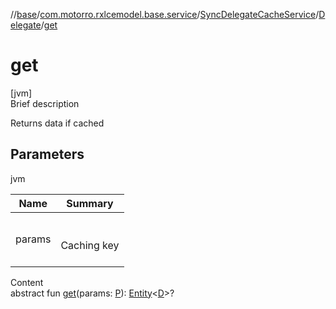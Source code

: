 //[base](../../../index.md)/[com.motorro.rxlcemodel.base.service](../../index.md)/[SyncDelegateCacheService](../index.md)/[Delegate](index.md)/[get](get.md)



# get  
[jvm]  
Brief description  


Returns data if cached



## Parameters  
  
jvm  
  
|  Name|  Summary| 
|---|---|
| params| <br><br>Caching key<br><br>
  
  
Content  
abstract fun [get](get.md)(params: [P](index.md)): [Entity](../../../com.motorro.rxlcemodel.base.entity/-entity/index.md)<[D](index.md)>?  



